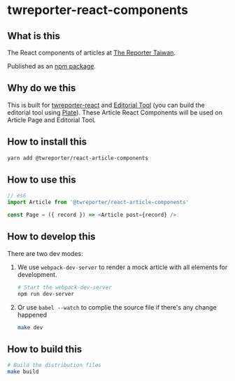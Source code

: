 # twreporter-react-components

## What is this

The React components of articles at [The Reporter Taiwan](https://www.twreporter.org).

Published as an [npm package](https://www.npmjs.com/package/@twreporter/react-article-components).

## Why do we this

This is built for [twreporter-react](https://github.com/twreporter/twreporter-react) and [Editorial Tool](https://github.com/twreporter/keystone) (you can build the editorial tool using [Plate](https://github.com/twreporter/plate)).
These Article React Components will be used on Article Page and Editorial Tool.

## How to install this

```bash
yarn add @twreporter/react-article-components
```

## How to use this

```javascript
// es6
import Article from '@twreporter/react-article-components'

const Page = ({ record }) => <Article post={record} />
```

## How to develop this

There are two dev modes:

1. We use `webpack-dev-server` to render a mock article with all elements for development.

   ```bash
   # Start the webpack-dev-server
   npm run dev-server
   ```

2. Or use `babel --watch` to complie the source file if there's any change happened

   ```bash
   make dev
   ```

## How to build this

```bash
# Build the distribution files
make build
```
